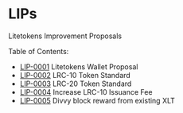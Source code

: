 # LIPs
Litetokens Improvement Proposals

Table of Contents:
- [LIP-0001](https://github.com/litetokens/lips/blob/master/LIP-0001.md) Litetokens Wallet Proposal
- [LIP-0002](https://github.com/litetokens/lips/blob/master/LIP-0002.md) LRC-10 Token Standard
- [LIP-0003](https://github.com/litetokens/lips/blob/master/LIP-0003.md) LRC-20 Token Standard
- [LIP-0004](https://github.com/litetokens/lips/blob/master/LIP-0004.md) Increase LRC-10 Issuance Fee
- [LIP-0005](https://github.com/litetokens/lips/blob/master/LIP-0005.md) Divvy block reward from existing XLT
